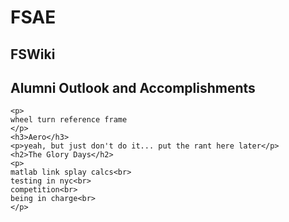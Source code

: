 <html>
<title></title>
<body>
	<h1>FSAE</h1>
	<h2>FSWiki</h2>
	<h2>Alumni Outlook and Accomplishments</h2>
	
	<p>
	wheel turn reference frame
	</p>
	<h3>Aero</h3>
	<p>yeah, but just don't do it... put the rant here later</p>
	<h2>The Glory Days</h2>
	<p>
	matlab link splay calcs<br>
	testing in nyc<br>
	competition<br>
	being in charge<br>
	</p>
<body>
</html>